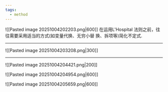 ```yaml
---
tags:
  - method
---
```

![[Pasted image 20251004202203.png|600]]
在运用L'Hospital 法则之前，往往需要采用适当的方式(如变量代换、无穷小替
换、拆项等)简化不定式.

---
![[Pasted image 20251004203208.png|300]]

---
![[Pasted image 20251004204421.png|200]]

![[Pasted image 20251004204954.png|600]]

![[Pasted image 20251004205659.png|600]]


